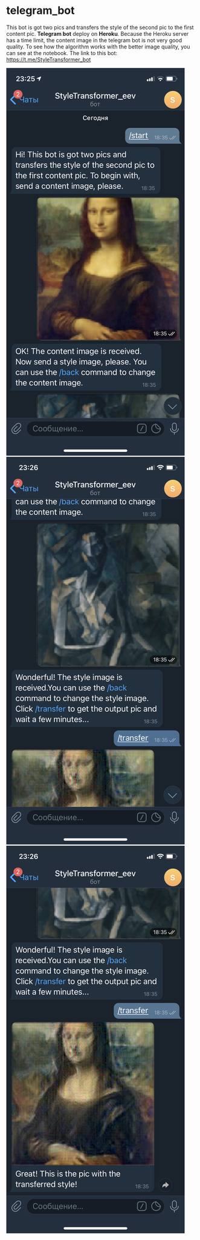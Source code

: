 # telegram_bot

This bot is got two pics and transfers the style of the second pic to the first content pic. **Telegram bot** deploy on **Heroku**. Because the Heroku server has a time limit, the content image in the telegram bot is not very good quality. To see how the algorithm works with the better image quality, you can see at the notebook. The link to this bot:
https://t.me/StyleTransformer_bot

<img src="https://github.com/eemlnv/telegram_bot/blob/main/screenshots/1.PNG">

<img src="https://github.com/eemlnv/telegram_bot/blob/main/screenshots/2.PNG">

<img src="https://github.com/eemlnv/telegram_bot/blob/main/screenshots/3.PNG">
